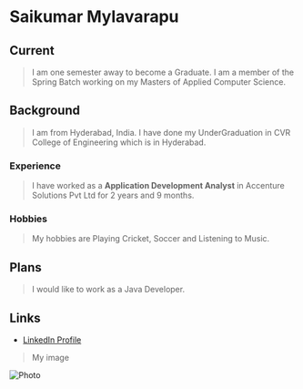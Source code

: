 # Saikumar Mylavarapu

## Current 

> I am one semester away to become a Graduate.  I am a member of the Spring Batch working on my Masters of Applied Computer Science.

## Background

> I am from Hyderabad, India. I have done my UnderGraduation in CVR College of Engineering which is in Hyderabad.

### Experience 

> I have worked as a **Application Development Analyst** in Accenture Solutions Pvt Ltd for 2 years and 9 months.

### Hobbies 

> My hobbies are Playing Cricket, Soccer and Listening to Music.

## Plans 

> I would like to work as a Java Developer.

## Links 

- [LinkedIn Profile ](https://www.linkedin.com/in/saikumar-mylavarapu-46b808124/)

> My image

![Photo](https://media-exp1.licdn.com/dms/image/C5603AQGj7QNYMRIItA/profile-displayphoto-shrink_800_800/0/1633620327014?e=1648080000&v=beta&t=0WqlBn_xzFYIKjILEay72-Cvsz6uOrNEWbLdg41__PI)
